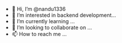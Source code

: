 - 👋 Hi, I’m @nandu1336
- 👀 I’m interested in backend development...
- 🌱 I’m currently learning ...
- 💞️ I’m looking to collaborate on ...
- 📫 How to reach me ...

<!---
nandu1336/nandu1336 is a ✨ special ✨ repository because its `README.md` (this file) appears on your GitHub profile.
You can click the Preview link to take a look at your changes.
--->
